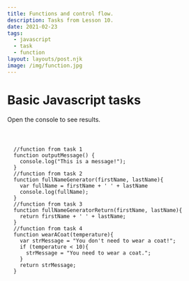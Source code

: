 ```yaml
---
title: Functions and control flow.
description: Tasks from Lesson 10.
date: 2021-02-23
tags:
  - javascript
  - task
  - function
layout: layouts/post.njk
image: /img/function.jpg
---
```


<div class="container mt-4">
  <h1>Basic Javascript tasks</h1>
  <p>Open the console to see results.</p>
  <code>
  <pre>
  //function from task 1
  function outputMessage() {
    console.log("This is a message!");
  }
  //function from task 2
  function fullNameGenerator(firstName, lastName){
    var fullName = firstName + ' ' + lastName
    console.log(fullName);
  }
  //function from task 3
  function fullNameGeneratorReturn(firstName, lastName){
    return firstName + ' ' + lastName;
  }
  //function from task 4
  function wearACoat(temperature){
    var strMessage = "You don't need to wear a coat!";
    if (temperature < 10){
      strMessage = "You need to wear a coat.";
    }
    return strMessage;
  }
  </pre>
  </code>
</div>
<script>
  //function from task 1
  function outputMessage() {
    console.log("This is a message!");
  }
  //function from task 2
  function fullNameGenerator(firstName, lastName){
    var fullName = firstName + ' ' + lastName
    console.log(fullName);
  }
  //function from task 3
  function fullNameGeneratorReturn(firstName, lastName){
    return firstName + ' ' + lastName;
  }
  //function from task 4
  function wearACoat(temperature){
    var strMessage = "You don't need to wear a coat!";
    if (temperature < 10){
      strMessage = "You need to wear a coat.";
    }
    return strMessage;
  }
  console.log("Task 1 below");
  console.log("-------------");
  //Calls the output message
  outputMessage();
  console.log("-------------");
  console.log("Task 1 above");
  console.log("Task 2 below");
  console.log("-------------");
  //Calls the output message
  var fName = 'Marcin';
  var lName = 'Mukosiej';
  fullNameGenerator(fName, lName);
  console.log("-------------");
  console.log("Task 2 above");
  console.log("Task 3 below");
  console.log("-------------");
  //Calls the output message
  var fName = 'Marcin';
  var lName = 'Mukosiej';
  var fullName = fullNameGeneratorReturn(fName, lName);
  console.log(fullName);
  console.log("-------------");
  console.log("Task 3 above");
  console.log("Task 4 below");
  console.log("-------------");
  var temp1 = wearACoat(15);
  var temp2 = wearACoat(9);
  var temp3 = wearACoat(10);
  console.log(temp1);
  console.log(temp2);
  console.log(temp3);
  console.log("-------------");
  console.log("Task 4 above");
    console.log("Task 5 below");
  /*----- Task5 -----*/
  function wearACoatExtra(temperature){
    var strMessage;
    if (temperature < 0) {
      strMessage = "Do not go outside.";
    } else if (temperature < 10) {
      strMessage = "You do need a coat and a hat.";
    } else if (temperature < 15){
      strMessage = "You do need a coat.";
    }
    if (!strMessage) {
      strMessage = "You don't need to wear a coat!"
    }
    return strMessage;
  }
  console.log("Task 5 & 6 below");
  console.log(wearACoatExtra(-4));
  console.log(wearACoatExtra(9));
  console.log(wearACoatExtra(14));
  console.log(wearACoatExtra(18));
</script>
